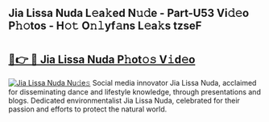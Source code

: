 ## Jia Lissa Nuda L𝚎a𝚔ed N𝚞𝚍e - Part-U53 Vi𝚍𝚎o P𝚑𝚘tos - H𝚘𝚝 O𝚗𝚕yf𝚊ns L𝚎a𝚔s tzseF

# <h2><a href="http://kfeajz.oniu.top/?m=Jia+Lissa+Nuda">🔗👉 🔴 Jia Lissa Nuda P𝚑ot𝚘𝚜 V𝚒d𝚎o</a></h2>

[![Jia Lissa Nuda Nu𝚍e𝚜](https://i.imgur.com/0qMVB7G.gif)](http://kfeajz.oniu.top/?m=Jia+Lissa+Nuda)
Social media innovator Jia Lissa Nuda, acclaimed for disseminating dance and lifestyle knowledge, through presentations and blogs. Dedicated environmentalist Jia Lissa Nuda, celebrated for their passion and efforts to protect the natural world.  
